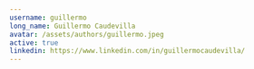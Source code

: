 ```yaml
---
username: guillermo
long_name: Guillermo Caudevilla
avatar: /assets/authors/guillermo.jpeg
active: true
linkedin: https://www.linkedin.com/in/guillermocaudevilla/
---
```

